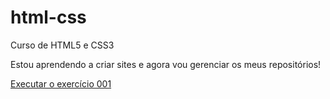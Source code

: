 # html-css
 Curso de HTML5 e CSS3

 Estou aprendendo a criar sites e agora vou gerenciar os meus repositórios!
 
<a href="https://joaoguidias.github.io/html-css/exercicios/ex001/index.html">
Executar o exercício 001 </a>